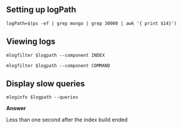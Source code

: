 ## Setting up logPath

``` 
logPath=$(ps -ef | grep mongo | grep 30000 | awk '{ print $14}')
``` 

## Viewing logs
``` 
mlogfilter $logpath --component INDEX
```

``` 
mlogfilter $logpath --component COMMAND
```

## Display slow queries
```
mloginfo $logpath --queries
```

**Answer**

Less than one second after the index build ended
